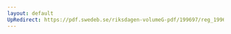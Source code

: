 ```yaml
---
layout: default
UpRedirect: https://pdf.swedeb.se/riksdagen-volumeG-pdf/199697/reg_199697/reg_199697_0252.pdf
---
```

